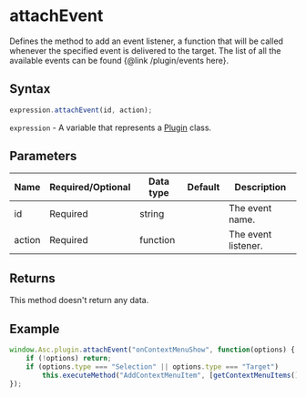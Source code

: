 # attachEvent

Defines the method to add an event listener, a function that will be called whenever the specified event is delivered to the target.
The list of all the available events can be found &#123;@link /plugin/events here&#125;.

## Syntax

```javascript
expression.attachEvent(id, action);
```

`expression` - A variable that represents a [Plugin](../plugin.md) class.

## Parameters

| **Name** | **Required/Optional** | **Data type** | **Default** | **Description** |
| ------------- | ------------- | ------------- | ------------- | ------------- |
| id | Required | string |  | The event name. |
| action | Required | function |  | The event listener. |

## Returns

This method doesn't return any data.

## Example

```javascript
window.Asc.plugin.attachEvent("onContextMenuShow", function(options) {
    if (!options) return;
    if (options.type === "Selection" || options.type === "Target")
        this.executeMethod("AddContextMenuItem", [getContextMenuItems()]);
});
```
